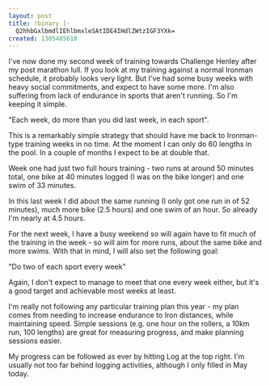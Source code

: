 ```yaml
---
layout: post
title: !binary |-
  Q2hhbGxlbmdlIEhlbmxleSAtIDE4IHdlZWtzIGF3YXk=
created: 1305485618
---
```

I've now done my second week of training towards Challenge Henley after my post marathon lull. If you look at my training against a normal Ironman schedule, it probably looks very light. But I've had some busy weeks with heavy social commitments, and expect to have some more. I'm also suffering from lack of endurance in sports that aren't running. So I'm keeping it simple. 

"Each week, do more than you did last week, in each sport". 

This is a remarkably simple strategy that should have me back to Ironman-type training weeks in no time. At the moment I can only do 60 lengths in the pool. In a couple of months I expect to be at double that. 

Week one had just two full hours training - two runs at around 50 minutes total, one bike at 40 minutes logged (I was on the bike longer) and one swim of 33 minutes. 

In this last week I did about the same running (I only got one run in of 52 minutes), much more bike (2.5 hours) and one swim of an hour. So already I'm nearly at 4.5 hours. 

For the next week, I have a busy weekend so will again have to fit much of the training in the week - so will aim for more runs, about the same bike and more swims. With that in mind, I will also set the following goal:

"Do two of each sport every week"

Again, I don't expect to manage to meet that one every week either, but it's a good target and achievable most weeks at least. 

I'm really not following any particular training plan this year - my plan comes from needing to increase endurance to Iron distances, while maintaining speed. Simple sessions (e.g. one hour on the rollers, a 10km run, 100 lengths) are great for measuring progress, and make planning sessions easier. 

My progress can be followed as ever by hitting Log at the top right. I'm usually not too far behind logging activities, although I only filled in May today.
